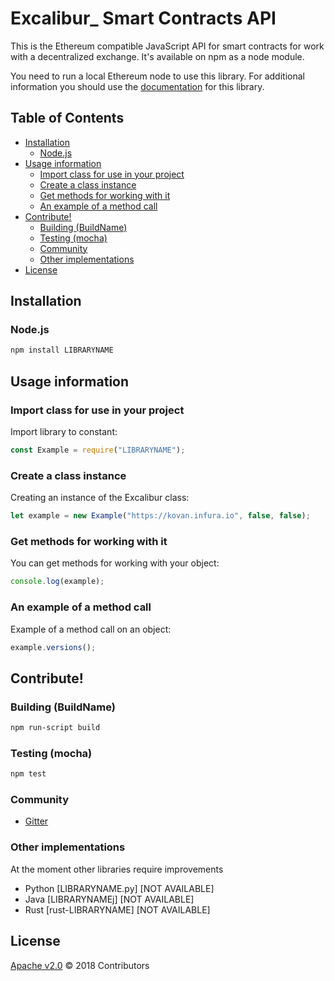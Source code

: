 # Excalibur_ Smart Contracts API

This is the Ethereum compatible JavaScript API for smart contracts for work with a decentralized exchange. It's available on npm as a node module.

You need to run a local Ethereum node to use this library.
For additional information you should use the [documentation](https://github.com/xclbrio/wiki/wiki/JavaScript-API) for this library.

## Table of Contents

* [Installation](#installation)
  * [Node.js](#nodejs)
* [Usage information](#usage-information)
  * [Import class for use in your project](#import-class-for-use-in-your-project)
  * [Create a class instance](#create-a-class-instance)
  * [Get methods for working with it](#get-methods-for-working-with-it)
  * [An example of a method call](#an-example-of-a-method-call)
* [Contribute!](#contribute)
  * [Building (BuildName)](#building-buildname)
  * [Testing (mocha)](#testing-mocha)
  * [Community](#community)
  * [Other implementations](#other-implementations)
* [License](#license)

## Installation

### Node.js

```bash
npm install LIBRARYNAME
```

## Usage information

### Import class for use in your project

Import library to constant:

```js
const Example = require("LIBRARYNAME");
```

### Create a class instance

Creating an instance of the Excalibur class:

```js
let example = new Example("https://kovan.infura.io", false, false);
```

### Get methods for working with it

You can get methods for working with your object:

```js
console.log(example);
```

### An example of a method call

Example of a method call on an object:

```js
example.versions();
```

## Contribute!

### Building (BuildName)

```bash
npm run-script build
```


### Testing (mocha)

```bash
npm test
```

### Community
 * [Gitter](https://gitter.im/xclbrio/excalibur.js?utm_source=share-link&utm_medium=link&utm_campaign=share-link)


### Other implementations

At the moment other libraries require improvements
 * Python [LIBRARYNAME.py] [NOT AVAILABLE]
 * Java [LIBRARYNAMEj] [NOT AVAILABLE]
 * Rust [rust-LIBRARYNAME] [NOT AVAILABLE]

## License

[Apache v2.0]() © 2018 Contributors

